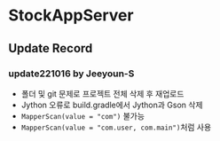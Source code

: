 # StockAppServer

## Update Record
### update221016 by Jeeyoun-S
- 폴더 및 git 문제로 프로젝트 전체 삭제 후 재업로드
- Jython 오류로 build.gradle에서 Jython과 Gson 삭제
- `MapperScan(value = "com")` 불가능
- `MapperScan(value = "com.user, com.main")`처럼 사용
